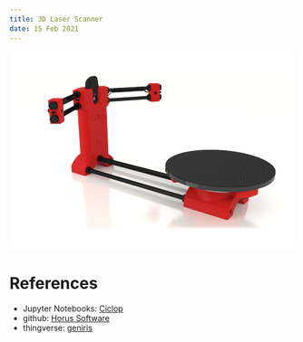 ```yaml
---
title: 3D Laser Scanner
date: 15 Feb 2021
---
```


![](https://raw.githubusercontent.com/Jesus89/3DScanScience/master/notebooks/images/1.%20Introduction/ciclop.png)

# References

- Jupyter Notebooks: [Ciclop](https://nbviewer.jupyter.org/github/Jesus89/3DScanScience/tree/master/notebooks/)
- github: [Horus Software](https://github.com/bqlabs/horus)
- thingverse: [geniris](https://www.thingiverse.com/thing:2691451)
